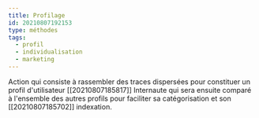 ```yaml
---
title: Profilage
id: 20210807192153
type: méthodes
tags:
  - profil
  - individualisation
  - marketing
---
```



Action qui consiste à rassembler des traces dispersées pour constituer un profil d'utilisateur [[20210807185817]] Internaute qui sera ensuite comparé à l'ensemble des autres profils pour faciliter sa catégorisation et son [[20210807185702]] indexation.


